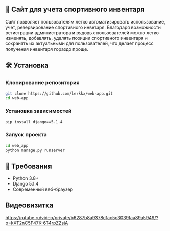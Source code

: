 ## 📝 Сайт для учета спортивного инвентаря
Сайт позволяет пользователям легко автоматизировать использование, учет, резервирование спортивного инветаря. Благодаря возможности регистрации администратора и рядовых пользователей можно легко изменять, добавлять, удалять позиции спортивного инвентаря и сохранять их актуальными для пользователей, что делает процесс получения инвентаря гораздо проще. 

## 🛠️ Установка

### Клонирование репозитория
```bash
git clone https://github.com/lerkkx/web-app.git
cd web-app
```

### Установка зависимостей
```bash
pip install django==5.1.4
```

### Запуск проекта
```bash
cd web_app
python manage.py runserver
```

## 🔗 Требования
- Python 3.8+
- Django 5.1.4
- Современный веб-браузер

## Видеовизитка
https://rutube.ru/video/private/b6287b8a9378c1ac5c3039faa89a5949/?p=kXT2nC5F47K-6T4rpZZsjA
